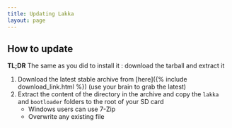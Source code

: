 ```yaml
---
title: Updating Lakka
layout: page
---
```


## How to update

**TL;DR** The same as you did to install it : download the tarball and extract it

1. Download the latest stable archive from [here]({% include download_link.html %}) (use your brain to grab the latest)
2. Extract the content of the directory in the archive and copy the `lakka` and `bootloader` folders to the root of your SD card
    * Windows users can use 7-Zip
    * Overwrite any existing file
